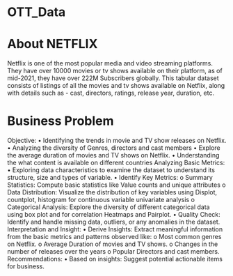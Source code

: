 # OTT_Data

# About NETFLIX

Netflix is one of the most popular media and video streaming platforms. They have over 10000 movies or tv shows available on their platform, as of mid-2021, they have over 222M Subscribers globally. This tabular dataset consists of listings of all the movies and tv shows available on Netflix, along with details such as - cast, directors, ratings, release year, duration, etc.

# Business Problem

Objective: 
    •	Identifying the trends in movie and TV show releases on Netflix.
    •	Analyzing the diversity of Genres, directors and cast members
    •	Explore the average duration of movies and TV shows on Netflix.
    •	Understanding the what content is available on different countries
   Analyzing Basic Metrics:
    •	Exploring data characteristics to examine the dataset to understand its structure, size and types of variable.
    •	Identify Key Metrics:
        o	Summary Statistics: Compute basic statistics like Value counts and unique attributes
        o	Data Distribution: Visualize the distribution of key variables using Displot, countplot, histogram for 
        continuous variable univariate analysis
        o	Categorical Analysis: Explore the diversity of different categorical data using box plot and for 
        correlation Heatmaps and Pairplot.
    •	Quality Check: Identify and handle missing data, outliers, or any anomalies in the dataset.
   Interpretation and Insight:
    •	Derive Insights: Extract meaningful information from the basic metrics and patterns observed like:
        o	Most common genres on Netflix.
        o	Average Duration of movies and TV shows.
        o	Changes in the number of releases over the years
        o	Popular Directors and cast members.
   Recommendations:
    •	Based on insights: Suggest potential actionable items for business.
